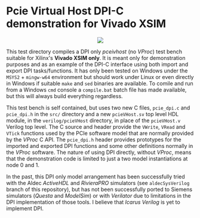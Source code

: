 # Pcie Virtual Host DPI-C demonstration for Vivado XSIM

<p align="center"><img src="https://github.com/user-attachments/assets/ea10d5cc-e74f-42e6-ba6c-b8f491e7004d"></p>

This test directory compiles a DPI only _pceivhost_ (no _VProc_) test bench suitable for Xilinx's **Vivado XSIM only**. It is meant only for demonstration purposes and as an example of the DPI-C interface using both import and export DPI tasks/functions. It has only been tested on Windows under the `MSYS2` + `mingw-w64` environment but should work under Linux or even directly in Windows if suitable `make` and `sed` binaries are available. To comile and run from a Windows `cmd` console a `compile.bat` batch file has made available, but this will always build everything regardless.

This test bench is self contained, but uses two new C files, `pcie_dpi.c` and `pcie_dpi.h` in the `src/` directory and a new `pcieVHost.sv` top level HDL module, in the `verilog/pcieVHost` directory, in place of the `pcieVHost.v` Verilog top level. The C source and header provide the `VWrite`, `VRead` and `VTick` functions used by the PCIe software model that are normally provided by the _VProc_ C API. The `pcie_dpi.h` header provides prototypes for the imported and exported DPI functions and some other definitions normally in the _VProc_ software. The nature of using DPI directly, without _VProc_, means that the demonstration code is limited to just a two model instantiations at node 0 and 1.

In the past, this DPI only model arrangement has been successfully tried with the Aldec _ActiveHDL_ and _RivieraPRO_ simulators (see `aldecSysVerilog` branch of this repository), but has not been successfully ported to Siemens simulators (_Questa_ and _ModelSim_) or with _Verilator_ due to limitations in the DPI implementation of those tools. I believe that _Icarus Verilog_ is yet to implement DPI.
